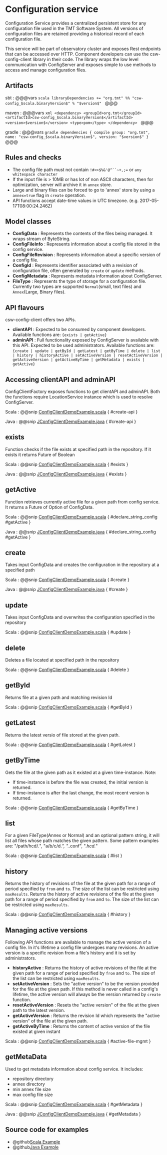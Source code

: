 # Configuration service

Configuration Service provides a centralized persistent store for any configuration file used in the TMT Software System. All versions of configuration files are retained providing a historical record of each configuration file.

This service will be part of observatory cluster and exposes Rest endpoints that can be accessed over HTTP. Component developers can use the csw-config-client library in their code. The library wraps the low level communication with ConfigServer and exposes simple to use methods to access and manage configuration files.  
 
## Artifacts

sbt
:   @@@vars
    ```scala
    libraryDependencies += "org.tmt" %% "csw-config_$scala.binaryVersion$" % "$version$"
    ```
    @@@

maven
:   @@@vars
    ```xml
    <dependency>
     <groupId>org.tmt</groupId>
     <artifactId>csw-config_$scala.binaryVersion$</artifactId>
     <version>$version$</version>
     <type>pom</type>
    </dependency>
    ```
    @@@

gradle
:   @@@vars
    ```gradle
    dependencies {
      compile group: "org.tmt", name: "csw-config_$scala.binaryVersion$", version: "$version$"
    }
    ```
    @@@

## Rules and checks
* The config file path must not contain `!#<>$%&'@^``~+,;=` or `any whitespace character`    
* If the input file is > 10MB or has lot of non ASCII characters, then for optimization, server will archive it in `annex` store.
* Large and binary files can be forced to go to 'annex' store by using a `annex=true` flag in `create` operation. 
* API functions accept date-time values in UTC timezone. (e.g. 2017-05-17T08:00:24.246Z) 

## Model classes
* **ConfigData** : Represents the contents of the files being managed. It wraps stream of ByteString.    
* **ConfigFileInfo** : Represents information about a config file stored in the config service.    
* **ConfigFileRevision** : Represents information about a specific version of a config file.    
* **ConfigId** : Represents identifier associated with a revision of configuration file, often generated by `create` or `update` methods.    
* **ConfigMetadata** : Represents metadata information about ConfigServer.    
* **FileType** : Represents the type of storage for a configuration file. Currently two types are supported `Normal`(small, text files) and `Annex`(Large, Binary files).
 
## API flavours

csw-config-client offers two APIs.

* **clientAPI** : Expected to be consumed by component developers. Available functions are: `{exists | getActive}`    
* **adminAPI**  : Full functionality exposed by ConfigServer is available with this API. Expected to be used administrators. Available functions are: `{create | update | getById | getLatest | getByTime | delete | list | history | historyActive | setActiveVersion | resetActiveVersion | getActiveVersion | getActiveByTime | getMetadata | exists | getActive}`

## Accessing clientAPI and adminAPI

ConfigClientFactory exposes functions to get clientAPI and adminAPI. Both the functions require LocationService instance which is used to resolve ConfigServer.

Scala
:   @@snip [ConfigClientDemoExample.scala](../../../../examples/src/test/scala/csw/services/config/ConfigClientDemoExample.scala) { #create-api }

Java
:   @@snip [JConfigClientDemoExample.java](../../../../examples/src/test/java/csw/services/config/JConfigClientDemoExample.java) { #create-api }

## exists

Function checks if the file exists at specified path in the repository. If it exists it returns Future of Boolean

Scala
:   @@snip [ConfigClientDemoExample.scala](../../../../examples/src/test/scala/csw/services/config/ConfigClientDemoExample.scala) { #exists }

Java
:   @@snip [JConfigClientDemoExample.java](../../../../examples/src/test/java/csw/services/config/JConfigClientDemoExample.java) { #exists }

## getActive

Function retrieves currently active file for a given path from config service. It returns a Future of Option of ConfigData.

Scala
:   @@snip [ConfigClientDemoExample.scala](../../../../examples/src/test/scala/csw/services/config/ConfigClientDemoExample.scala) { #declare_string_config #getActive }

Java
:   @@snip [JConfigClientDemoExample.java](../../../../examples/src/test/java/csw/services/config/JConfigClientDemoExample.java) { #declare_string_config #getActive }


## create

Takes input ConfigData and creates the configuration in the repository at a specified path

Scala
:   @@snip [ConfigClientDemoExample.scala](../../../../examples/src/test/scala/csw/services/config/ConfigClientDemoExample.scala) { #create }

Java
:   @@snip [JConfigClientDemoExample.java](../../../../examples/src/test/java/csw/services/config/JConfigClientDemoExample.java) { #create }


## update

Takes input ConfigData and overwrites the configuration specified in the repository

Scala
:   @@snip [ConfigClientDemoExample.scala](../../../../examples/src/test/scala/csw/services/config/ConfigClientDemoExample.scala) { #update }

## delete

Deletes a file located at specified path in the repository

Scala
:   @@snip [ConfigClientDemoExample.scala](../../../../examples/src/test/scala/csw/services/config/ConfigClientDemoExample.scala) { #delete }

## getById

Returns file at a given path and matching revision Id

Scala
:   @@snip [ConfigClientDemoExample.scala](../../../../examples/src/test/scala/csw/services/config/ConfigClientDemoExample.scala) { #getById }

## getLatest

Returns the latest versio of file stored at the given path.

Scala
:   @@snip [ConfigClientDemoExample.scala](../../../../examples/src/test/scala/csw/services/config/ConfigClientDemoExample.scala) { #getLatest }

## getByTime

Gets the file at the given path as it existed at a given time-instance. Note:    

* If time-instance is before the file was created, the initial version is returned.    
* If time-instance is after the last change, the most recent version is returned.    

Scala
:   @@snip [ConfigClientDemoExample.scala](../../../../examples/src/test/scala/csw/services/config/ConfigClientDemoExample.scala) { #getByTime }

## list

For a given FileType(Annex or Normal) and an optional pattern string, it will list all files whose path matches the given pattern. Some pattern examples are: "/path/hcd/*.*", "a/b/c/d.*", ".*.conf", ".*hcd.*"

Scala
:   @@snip [ConfigClientDemoExample.scala](../../../../examples/src/test/scala/csw/services/config/ConfigClientDemoExample.scala) { #list }

## history

Returns the history of revisions of the file at the given path for a range of period specified by `from` and `to`. The size of the list can be restricted using `maxResults`.
Returns the history of active revisions of the file at the given path for a range of period specified by `from` and `to`. The size of the list can be restricted using `maxResults`.

Scala
:   @@snip [ConfigClientDemoExample.scala](../../../../examples/src/test/scala/csw/services/config/ConfigClientDemoExample.scala) { #history }

## Managing active versions

Following API functions are available to manage the active version of a config file. In it's lifetime a config file undergoes many revisions. An active version is a specific revision from a file's history and it is set by administrators.   

* **historyActive** : Returns the history of active revisions of the file at the given path for a range of period specified by `from` and `to`. The size of the list can be restricted using `maxResults`.    
* **setActiveVersion** : Sets the "active version" to be the version provided for the file at the given path. If this method is never called in a config's lifetime, the active version will always be the version returned by `create` function.    
* **resetActiveVersion** : Resets the "active version" of the file at the given path to the latest version.    
* **getActiveVersion** : Returns the revision Id which represents the "active version" of the file at the given path.    
* **getActiveByTime** : Returns the content of active version of the file existed at given instant 

Scala
:   @@snip [ConfigClientDemoExample.scala](../../../../examples/src/test/scala/csw/services/config/ConfigClientDemoExample.scala) { #active-file-mgmt }

## getMetaData

Used to get metadata information about config service. It includes:
    
* repository directory    
* annex directory    
* min annex file size    
* max config file size    

Scala
:   @@snip [ConfigClientDemoExample.scala](../../../../examples/src/test/scala/csw/services/config/ConfigClientDemoExample.scala) { #getMetadata }

Java
:   @@snip [JConfigClientDemoExample.java](../../../../examples/src/test/java/csw/services/config/JConfigClientDemoExample.java) { #getMetadata }

## Source code for examples

* @github[Scala Example](/examples/src/test/scala/csw/services/config/ConfigClientDemoExample.scala)
* @github[Java Example](/examples/src/test/java/csw/services/config/JConfigClientDemoExample.java)
